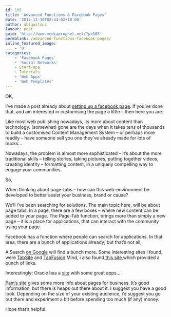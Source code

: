 ```yaml
---
id: 105
title: 'Advanced Functions & Facebook Pages'
date: '2012-12-16T02:44:02+10:00'
author: ubiquitous
layout: post
guid: 'http://www.mediaprophet.net/?p=105'
permalink: /advanced-functions-facebook-pages/
inline_featured_image:
    - '0'
categories:
    - 'Facebook Pages'
    - 'Social Networks'
    - Start-ups
    - Tutorials
    - 'Web Apps'
    - 'Web Templates'
---
```


OK,

I’ve made a post already about [setting up a facebook page](http://www.mediaprophet.net/?p=103 "Facebook Pages"). If you’ve done that, and am interested in customising the page a little – then here you are.

Like most web publishing nowadays, its more about content than technology. (somewhat) gone are the days when it takes tens of thousands to build a customised Content Management System – or perhaps more readily – have someone sell you one they’ve already made for lots of bucks…

Nowadays, the problem is almost more sophisticated – it’s about the more traditional skills – telling stories, taking pictures, putting together videos, creating identity – formatting content, in a uniquely compelling way to engage your communities.

So,

When thinking about page-tabs – how can this web-environment be developed to better assist your business, brand or cause?

We’ll i’ve been searching for solutions. The main topic here, will be about page tabs. In a page, there are a few boxes – where new content can be added to your page. The Page-Tab function, brings more than simply a new page – it is a place for applications, that can interact with the community using your page.

Facebook has a function where people can search for applications. In that area, there are a bunch of applications already; but that’s not all,

A Search [on Google](https://www.google.com/search?q=facebook+pages+apps "Facebook Pages Apps") will find a bunch more. Some interesting sites i found, were [TabSite](http://www.tabsite.com/ "TabSite") and [TabFusion](http://www.tabfusion.com/ "Tab Fusion") Mind, i also found[ this site ](http://www.hongkiat.com/blog/apps-tools-to-customize-facebook-pages/ "Hongkiat")which provided a bunch of links.

Interestingly; Oracle has a [site](http://www.involver.com/applications/ "Oracle Involver") with some great apps…

[Pam’s site](http://www.pammarketingnut.com/2012/03/15-must-know-tips-to-rock-your-new-facebook-timeline-business-page/ "Pam Marketing Nut") gives some more info about pages for business. It’s good information, but there is heaps out there about it. I suggest you have a good look. Depending on the size of your existing audience, i’d suggest you go out there and experiment a bit before spending too much (if any) money.

Hope that’s helpful.